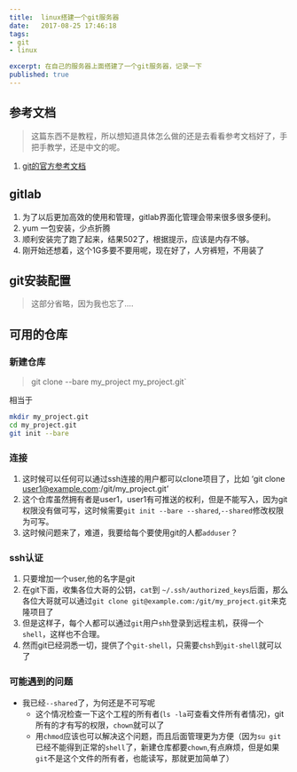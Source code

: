 ```yaml
---
title:  linux搭建一个git服务器
date:   2017-08-25 17:46:18
tags:
- git
- linux

excerpt: 在自己的服务器上面搭建了一个git服务器，记录一下
published: true
---
```

## 参考文档
> 这篇东西不是教程，所以想知道具体怎么做的还是去看看参考文档好了，手把手教学，还是中文的呢。

1. [git的官方参考文档](https://git-scm.com/book/zh/v2)

## gitlab
1. 为了以后更加高效的使用和管理，gitlab界面化管理会带来很多很多便利。
2. yum 一包安装，少点折腾
3. 顺利安装完了跑了起来，结果502了，根据提示，应该是内存不够。
4. 刚开始还想着，这个1G多要不要用呢，现在好了，人穷裤短，不用装了

## git安装配置
> 这部分省略，因为我也忘了....

## 可用的仓库
### 新建仓库
> git clone --bare my_project my_project.git`

相当于

```bash
mkdir my_project.git
cd my_project.git
git init --bare
```
### 连接
1. 这时候可以任何可以通过ssh连接的用户都可以clone项目了，比如 ‘git clone user1@example.com:/git/my_project.git’
2. 这个仓库虽然拥有者是user1，user1有可推送的权利，但是不能写入，因为git权限没有做可写，这时候需要`git init --bare --shared`,`--shared`修改权限为可写。
3. 这时候问题来了，难道，我要给每个要使用git的人都`adduser`？

### ssh认证
1. 只要增加一个user,他的名字是git
2. 在git下面，收集各位大哥的公钥，`cat`到 `~/.ssh/authorized_keys`后面，那么各位大哥就可以通过`git clone git@example.com:/git/my_project.git`来克隆项目了
3. 但是这样子，每个人都可以通过`git`用户`shh`登录到远程主机，获得一个`shell`，这样也不合理。
4. 然而git已经洞悉一切，提供了个`git-shell`，只需要`chsh`到`git-shell`就可以了

### 可能遇到的问题
* 我已经`--shared`了，为何还是不可写呢
	* 这个情况检查一下这个工程的所有者(`ls -la`可查看文件所有者情况)，git所有的才有写的权限，`chown`就可以了
	* 用`chmod`应该也可以解决这个问题，而且后面管理更为方便（因为`su git`已经不能得到正常的`shell`了，新建仓库都要`chown`,有点麻烦，但是如果`git`不是这个文件的所有者，也能读写，那就更加简单了）
